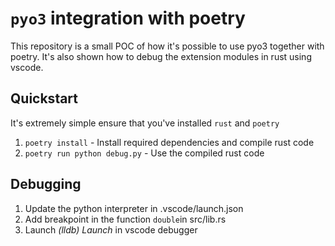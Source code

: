# `pyo3` integration with poetry
This repository is a small POC of how it's possible to use pyo3 together with poetry. It's also shown how to debug the extension modules in rust using vscode.

## Quickstart
It's extremely simple ensure that you've installed `rust` and `poetry`
1. `poetry install` - Install required dependencies and compile rust code
1. `poetry run python debug.py` - Use the compiled rust code

## Debugging
1. Update the python interpreter in .vscode/launch.json
1. Add breakpoint in the function `double`in src/lib.rs
1. Launch _(lldb) Launch_ in vscode debugger